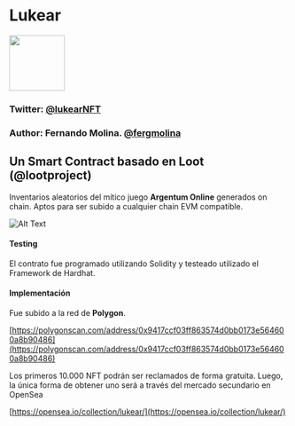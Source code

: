 # Lukear 
<img src="https://pbs.twimg.com/profile_images/1434008286517506049/f7FxhkHm_400x400.jpg" width="100" height="100">


### Twitter: [@lukearNFT](https://twitter.com/lukearNFT)
### Author: Fernando Molina. [@fergmolina](https://twitter.com/fergmolina)

## Un Smart Contract basado en Loot (@lootproject)

Inventarios aleatorios del mítico juego **Argentum Online** generados on chain. Aptos para ser subido a cualquier chain EVM compatible. 

![Alt Text](https://pbs.twimg.com/profile_banners/1433833457726201868/1630729892/1500x500)

#### Testing 
El contrato fue programado utilizando Solidity y testeado utilizado el Framework de Hardhat.

#### Implementación
Fue subido a la red de **Polygon**. 

[https://polygonscan.com/address/0x9417ccf03ff863574d0bb0173e564600a8b90486](https://polygonscan.com/address/0x9417ccf03ff863574d0bb0173e564600a8b90486)

Los primeros 10.000 NFT podrán ser reclamados de forma gratuita. Luego, la única forma de obtener uno será a través del mercado secundario en OpenSea

[https://opensea.io/collection/lukear/](https://opensea.io/collection/lukear/)



